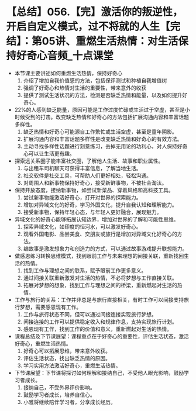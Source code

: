 # 【总结】056.【完】激活你的叛逆性，开启自定义模式，过不将就的人生【完结】：第05讲、重燃生活热情：对生活保持好奇心音频_十点课堂

-   本节课主要讲述如何重燃生活热情，保持好奇心
    1.  介绍了增加自我价值感的方法，包括保评测试和种植自我增值树
    2.  强调了好奇心和热情对生活的重要性，带来意外的收获
    3.  提供了测试生活状况的方法，检测是否缺乏热情和能量，以及如何提升好奇心。
-   22%的人感到缺乏能量，原因可能是工作过度忙碌或生活过于空虚，甚至是小时候受到的打击。改变缺乏热情和好奇心的方法包括扩展沟通内容和丰富话题多样性。
    1.  缺乏热情和好奇心可能源自工作繁忙或生活空虚，甚至是童年阴影。
    2.  扩展沟通内容和丰富话题多样性是改变缺乏热情和好奇心的有效方法。
    3.  主动寻找多样性话题进行刻意练习，丢掉无用论的功利心，对人保持好奇心可以让生活更有趣。
-   探索远关系圈子能丰富社交圈，了解他人生活、故事和职业属性。
    1.  与出租车司机聊天可获得丰富信息，了解当地生活。
    2.  社交软件是社交工具，可帮助人们更好相处，轻松沟通。
    3.  对周围人和新事物保持好奇心，接受新鲜事物，不被社会淘汰。
-   保持开放态度，接纳新事物，如尝试新菜品、穿着风格和高科技工具。
    1.  尝试新事物能激活好奇心，打开对世界的探索能力。
    2.  增加对异域文化的好奇，学习外国文化，提升自我认知和理解能力。
    3.  接受新事物，保持年轻心态，与年轻人更好融合，展现魅力。
-   异域文化的好奇心能够拓展认知边界，增加对世界的了解和可能性思维。
    1.  探索异域文化，如印度的恒河水，可以激发好奇心。
    2.  观看外国电影、品尝美食、交朋友或旅行是增加对异域文化好奇心的方法。
    3.  编故事是激发想象力和创造力的方式，可以通过故事游戏提升联想能力。
-   做感恩练习转换思维模式，找到眼前工作与未来理想的间接关联，重新找回生活的热情。
    1.  找到工作与理想之间的联系，赋予眼前工作更多意义。
    2.  通过间接关联重新激发对生活的热情，不必将梦想与工作直接关联。
    3.  拓展对梦想的想象，找到工作与理想之间的桥梁，重新燃起对生活的热情。
-   工作与旅行的关系：工作并非总是与旅行直接相关，有时工作可以间接支持旅行梦想，需要感恩现有工作。
    1.  工作与旅行状态不同，但可以通过间接连接实现旅行梦想。
    2.  间接连接的工作可以提供稳定收入和规律作息，支持实现旅行计划。
    3.  感恩现有工作，找到工作的价值和意义，重新燃起对生活的热情。
-   课程总结及下节课展望：课程重点在于好奇心的重要性，评估生活状态，激活好奇心，重燃生活热情。
    1.  好奇心可以拓展思维，带来意外收获。
    2.  评估生活状态，找出缺乏热情的原因。
    3.  学习实用方法激活好奇心，重燃生活热情。 
-   下节课展望：下节课将探讨如何理解和接纳自己，不受他人眼光影响，鼓励学习者成长。
    1.  接纳自己，不受外界评价影响。
    2.  鼓励学习者成长，培养自信心。
    3.  小雅将继续陪伴学习者，分享成长经历。